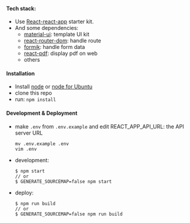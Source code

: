#### Tech stack:
- Use [React-react-app](https://github.com/facebook/create-react-app) starter kit.
- And some dependencies:
  - [material-ui](https://material-ui.com/): template UI kit
  - [react-router-dom](https://reacttraining.com/react-router/web/guides/quick-start): handle route
  - [formik](https://github.com/jaredpalmer/formik): handle form data
  - [react-pdf](https://github.com/wojtekmaj/react-pdf): display pdf on web
  - others

#### Installation
- Install [node](https://nodejs.org/en/) or [node for Ubuntu](https://www.digitalocean.com/community/tutorials/how-to-install-node-js-on-ubuntu-18-04)
- clone this repo
- run: `npm install`

#### Development & Deployment
- make `.env` from `.env.example` and edit REACT_APP_API_URL: the API server URL
  ```
  mv .env.example .env
  vim .env
  ```
- development:
  ```
  $ npm start
  // or
  $ GENERATE_SOURCEMAP=false npm start
  ```
- deploy:
  ```
  $ npm run build
  // or
  $ GENERATE_SOURCEMAP=false npm run build
  ```
